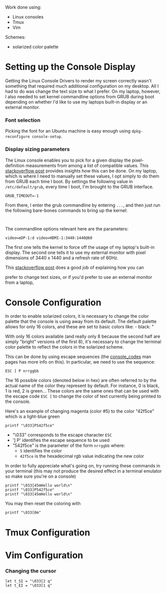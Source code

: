 ---
---


Work done using:
- Linux consoles
- Tmux
- Vim

Schemes:
- solarized color palette


# Setting up the Console Display

Getting the Linux Console Drivers to render my screen correctly wasn't something that required much additional configuration on my desktop. All I had to do was change the text size to what I prefer. On my laptop, however, I also needed to set kernel commandline options from GRUB during boot depending on whether I'd like to use my laptops built-in display or an external monitor.

### Font selection

Picking the font for an Ubuntu machine is easy enough using `dpkg-reconfigure console-setup`.

### Display sizing parameters

The Linux console enables you to pick for a given display the pixel-definition measurements from among a list of compatible values. This [stackoverflow post]() provides insights how this can be done. On my laptop, which is where I need to manually set these values, I opt simply to do them from GRUB each time I boot. By settings the following value in `/etc/default/grub`, every time I boot, I'm brought to the GRUB interface.

```
GRUB_TIMEOUT=-1
```



From there, I enter the grub commandline by entering `...`, and then just run the following bare-bones commands to bring up the kernel:

```


```

The commandline options relevant here are the parameters:
```
video=eDP-1:d video=HDMI-1:3440:1440@60
```
The first one tells the kernel to force off the usage of my laptop's built-in display. The second one tells it to use my external monitor with pixel dimensions of 3440 x 1440 and a refresh rate of 60Hz.

This [stackoverflow post]() does a good job of explaining how you can



prefer to change text sizes, or if you'd prefer to use an external monitor from a laptop, 


# Console Configuration

In order to enable solarized colors, it is necessary to change the color palette that the console is using away from its default. The default palette allows for only 16 colors, and these are set to basic colors like:
    - black: "

With only 16 colors available (and really only 8 because the second half are simply "bright" versions of the first 8), it's necessary to change the terminal color palette to reflect the colors in the solarized scheme.

This can be done by using escape sequences (the [console_codes]() man pages has more info on this). In particular, we need to use the sequence:

```
ESC ] P nrrggbb
```
The 16 possible colors (denoted below in hex) are often referred to by the actual name of the color they represent by default. For instance, 0 is black, 1 is red, 2 is green... These colors are the same ones that can be used with the escape code `ESC [` to change the color of text currently being printed to the console.

Here's an example of changing magenta (color #5) to the color "42f5ce" which is a light-blue green

```
printf "\033]P542f5ce"
```
- "\033" corresponds to the escape character `ESC`
- '] P' identifies the escape sequence to be used
- "542f5ce" is the parameter of the form `nrrggbb` where:
    - `5` identifies the color
    - `42f5ce` is the hexadecimal rgb value indicating the new color

In order to fully appreciate what's going on, try running these commands in your terminal (this may not produce the desired effect in a terminal emulator so make sure you're on a console)
```
printf "\033[45mHello world\n"
printf "\033]P542f5ce"
printf "\033[45mHello world\n"
```

You may then reset the coloring with
```
printf "\033[0m"
```



# Tmux Configuration



# Vim Configuration

### Changing the cursor

```
let t_SI = "\033[2 q"
let t_EI = "\033[1 q"
```


